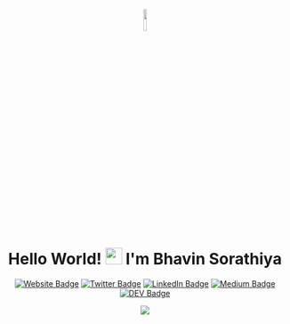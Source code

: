<div align="center">
  <img src="https://res.cloudinary.com/durtlcmnb/image/upload/e_improve,w_300,h_600,c_thumb,g_auto/v1739958267/Healthcare_user_profile/tsaklxh888jk2wrovwjz.jpg" width="10%" height="10%">
  
  # Hello World! <img src="https://raw.githubusercontent.com/MartinHeinz/MartinHeinz/master/wave.gif" width="30px"> I'm Bhavin Sorathiya
  
  [![Website Badge](https://img.shields.io/badge/Website-3b5998?style=for-the-badge&logo=google-chrome&logoColor=white)](https://bhavin-dev.vercel.app/)
  [![Twitter Badge](https://img.shields.io/badge/-Twitter-00acee?style=for-the-badge&logo=Twitter&logoColor=white)](https://twitter.com/)
  [![LinkedIn Badge](https://img.shields.io/badge/-LinkedIn-0e76a8?style=for-the-badge&logo=Linkedin&logoColor=white)](https://www.linkedin.com/in/bhavin-sorathiya-16ba72255/)
  [![Medium Badge](https://img.shields.io/badge/Medium-12100E?style=for-the-badge&logo=medium&logoColor=white)](https://medium.com/)
  [![DEV Badge](https://img.shields.io/badge/DEV-0A0A0A?style=for-the-badge&logo=dev.to&logoColor=white)](https://dev.to/)
  
  <p>
    <img src="https://readme-typing-svg.herokuapp.com?lines=Full+Stack+Developer;Open+Source+Enthusiast&center=true&width=380&height=45">
  </p>
</div>
